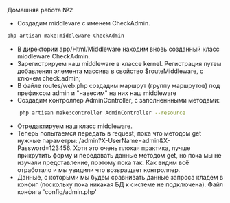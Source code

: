 Домашняя работа №2

- Создадим middlevare с именем CheckAdmin. 

```bash
php artisan make:middleware CheckAdmin
```

- В директории app/Html/Middleware находим вновь созданный класс middleware CheckAdmin.
- Зарегистрируем наш middleware в классе kernel. Регистрация путем добавления элемента массива в свойство $routeMiddleware, с ключем
check.admin;
- В файле routes/web.php создадим маршрут (группу маршрутов) под префиксом admin и "навесим" на них наш middleware 
- Создадим контроллер AdminController, с заполненнными методами: 

```bash
    php artisan make:controller AdminController --resource
```

- Отредактируем наш класс middleware.
- Теперь попытаемся передать в request, пока что методом get нужные параметры: /admin?X-UserName=admin&X-Password=123456. Хотя это очень плохая практика, лучше прикрутить форму и передавать данные методом get, но пока мы не изучали представление, поэтому пока так. Как видим всё отработало и мы увидили что возвращает контроллер.
- Данные, с которыми мы будем сравнивать данные запроса кладем в конфиг (поскольку пока никакая БД к системе не подключена). Файл конфига 'config/admin.php'
